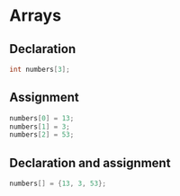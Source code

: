 # Arrays

## Declaration

```c
int numbers[3];
```

## Assignment
```c
numbers[0] = 13;
numbers[1] = 3;
numbers[2] = 53;
```

## Declaration and assignment

```c
numbers[] = {13, 3, 53};
```
